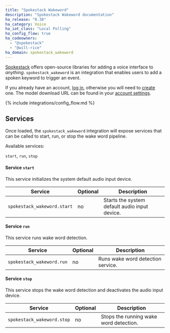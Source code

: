 ```yaml
---
title: "Spokestack Wakeword"
description: "Spokestack Wakeword documentation"
ha_release: "0.38"
ha_category: Voice
ha_iot_class: "Local Polling"
ha_config_flow: true
ha_codeowners:
  - "@spokestack"
  - "@will-rice"
ha_domain: spokestack_wakeword
---
```


[Spokestack](https://www.spokestack.io/) offers open-source libraries for adding
a voice interface to _anything_. `spokestack_wakeword` is an integration that
enables users to add a spoken keyword to trigger an event.

If you already have an account, [log in](https://www.spokestack.io/login),
otherwise you will need to [create](https://www.spokestack.io/create) one. The
model download URL can be found in your
[account settings](https://www.spokestack.io/account/settings).

{% include integrations/config_flow.md %}

## Services

Once loaded, the `spokestack_wakeword` integration will expose services that can
be called to start, run, or stop the wake word pipeline.

Available services:

`start`, `run`, `stop`

#### Service `start`

This service initializes the system default audio input device.

| Service                     | Optional | Description                                   |
| --------------------------- | -------- | --------------------------------------------- |
| `spokestack_wakeword.start` | no       | Starts the system default audio input device. |

#### Service `run`

This service runs wake word detection.

| Service                   | Optional | Description                       |
| ------------------------- | -------- | --------------------------------- |
| `spokestack_wakeword.run` | no       | Runs wake word detection service. |

#### Service `stop`

This service stops the wake word detection and deactivates the audio input
device.

| Service                    | Optional | Description                            |
| -------------------------- | -------- | -------------------------------------- |
| `spokestack_wakeword.stop` | no       | Stops the running wake word detection. |
